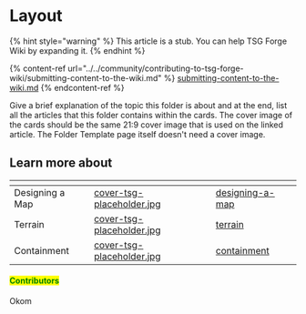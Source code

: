 # Layout

{% hint style="warning" %}
This article is a stub. You can help TSG Forge Wiki by expanding it.
{% endhint %}

{% content-ref url="../../community/contributing-to-tsg-forge-wiki/submitting-content-to-the-wiki.md" %}
[submitting-content-to-the-wiki.md](../../community/contributing-to-tsg-forge-wiki/submitting-content-to-the-wiki.md)
{% endcontent-ref %}



Give a brief explanation of the topic this folder is about and at the end, list all the articles that this folder contains within the cards. The cover image of the cards should be the same 21:9 cover image that is used on the linked article. The Folder Template page itself doesn't need a cover image.



## Learn more about

<table data-view="cards"><thead><tr><th></th><th data-hidden data-card-cover data-type="files"></th><th data-hidden data-card-target data-type="content-ref"></th></tr></thead><tbody><tr><td>Designing a Map</td><td><a href="../../.gitbook/assets/cover-tsg-placeholder.jpg">cover-tsg-placeholder.jpg</a></td><td><a href="designing-a-map/">designing-a-map</a></td></tr><tr><td>Terrain</td><td><a href="../../.gitbook/assets/cover-tsg-placeholder.jpg">cover-tsg-placeholder.jpg</a></td><td><a href="terrain/">terrain</a></td></tr><tr><td>Containment</td><td><a href="../../.gitbook/assets/cover-tsg-placeholder.jpg">cover-tsg-placeholder.jpg</a></td><td><a href="containment/">containment</a></td></tr></tbody></table>



#### <mark style="color:green;">Contributors</mark>

Okom
